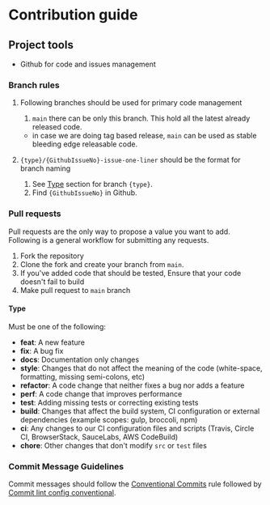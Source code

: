 # Contribution guide

## Project tools

- Github for code and issues management

### Branch rules

1. Following branches should be used for primary code management

   1. `main` there can be only this branch. This hold all the latest already released code.

   - in case we are doing tag based release, `main` can be used as stable bleeding edge releasable code.

1. `{type}/{GithubIssueNo}-issue-one-liner` should be the format for branch naming
   1. See [Type](#Type) section for branch `{type}`.
   1. Find `{GithubIssueNo}` in Github.

### Pull requests

Pull requests are the only way to propose a value you want to add. Following is a general workflow for submitting any requests.

1. Fork the repository
1. Clone the fork and create your branch from `main`.
1. If you've added code that should be tested, Ensure that your code doesn't fail to build
1. Make pull request to `main` branch

#### Type

Must be one of the following:

- **feat**: A new feature
- **fix**: A bug fix
- **docs**: Documentation only changes
- **style**: Changes that do not affect the meaning of the code (white-space, formatting, missing
  semi-colons, etc)
- **refactor**: A code change that neither fixes a bug nor adds a feature
- **perf**: A code change that improves performance
- **test**: Adding missing tests or correcting existing tests
- **build**: Changes that affect the build system, CI configuration or external dependencies (example scopes: gulp, broccoli, npm)
- **ci**: Any changes to our CI configuration files and scripts (Travis, Circle CI, BrowserStack, SauceLabs, AWS CodeBuild)
- **chore**: Other changes that don't modify `src` or `test` files

### Commit Message Guidelines

Commit messages should follow the [Conventional Commits](https://www.conventionalcommits.org/) rule followed by [Commit lint config conventional](https://github.com/conventional-changelog/commitlint/tree/master/@commitlint/config-conventional).
